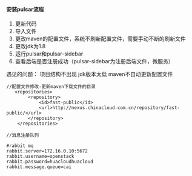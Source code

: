 
#### 安装pulsar流程
1. 更新代码
2. 导入文件
3. 更改maven的配置文件，系统不刷新配置文件，需要手动不断的刷新文件
4. 更改jdk为1.8
5. 运行pulsar和pulsar-sidebar
6. 查看后端是否注册成功（pulsar-sidebar为注册后端文件，微服务）


遇见的问题： 项目结构不出现
jdk版本太低
maven不自动更新配置文件


```
//配置文件修改-更新maven下载文件的目录
   <repositories>
        <repository>
            <id>fast-public</id>
            <url>http://nexus.chinacloud.com.cn/repository/fast-public/</url>
        </repository>
    </repositories>
```


```
//消息注册队列

#rabbit mq
rabbit.server=172.16.0.10:5672
rabbit.username=openstack
rabbit.password=huacloudhuacloud
rabbit.message.queue=cai
```